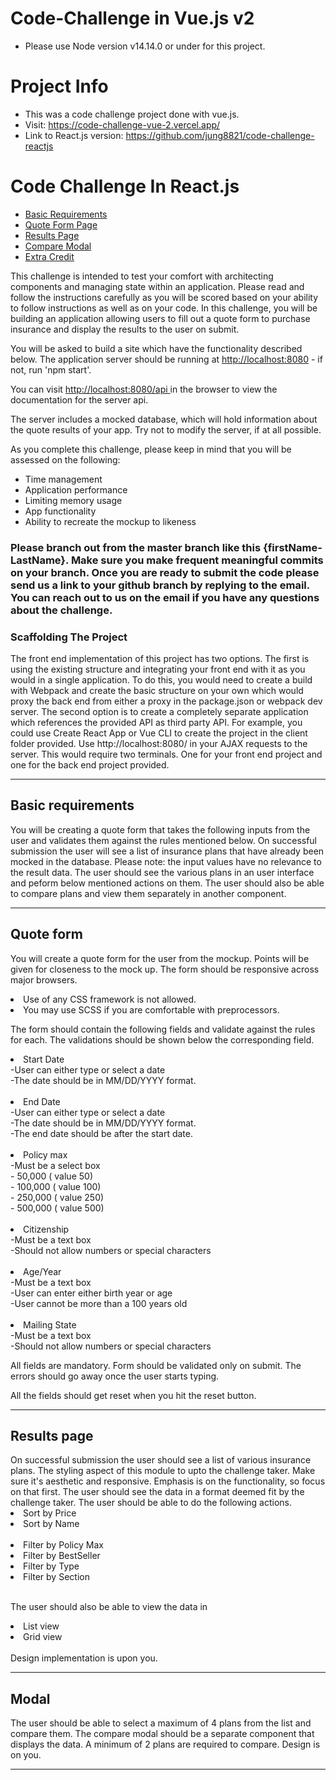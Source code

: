 # Code-Challenge in Vue.js v2
- Please use Node version v14.14.0 or under for this project.

# Project Info
- This was a code challenge project done with vue.js.
- Visit: https://code-challenge-vue-2.vercel.app/
- Link to React.js version: https://github.com/jung8821/code-challenge-reactjs
<html>

<body>
<div class="header">
  <h1>Code Challenge In React.js</h1>
</div>

<div class="rules">
  <ul>
    <li>
      <a href="#basicRequirements">
        Basic Requirements
      </a>
    </li>
    <li>
      <a href="#quoteform">
        Quote Form Page
      </a>
    </li>
    <li>
      <a href="#resultspage">
        Results Page
      </a>
    </li>
    <li>
      <a href="#modal">
        Compare Modal
      </a>
    </li>
    <li>
      <a href="#extraCredit">
        Extra Credit
      </a>
    </li>
  </ul>
  <p>
    This challenge is intended to test your comfort with architecting components and managing
    state within an application. Please read and follow the instructions
    carefully as you will be scored based on your ability to follow instructions
    as well as on your code. In this challenge, you will be building an application
    allowing users to fill out a quote form to purchase insurance and display the results to the user on submit.
  </p>
  <p>
    You will be asked to build a site which have the
    functionality described below. The application server should be running at
    <a href="http://localhost:8080">http://localhost:8080</a> - if not, run 'npm start'.
  </p>
  <p>
    You can visit
    <a href="localhost:8080/api" target="_blank" rel="noopener noreferrer">
      http://localhost:8080/api
    </a>
    in the browser to view the documentation for the server api.
  </p>
  <p>
    The server includes a mocked database, which will hold information about
    the quote results of your app. Try not to modify the server, if at all possible.
  </p>
  <!--start-->

  <p>
    As you complete this challenge, please keep in mind that you will be
    assessed on the following:
  </p>
  <ul>
    <li>Time management</li>
    <li>Application performance</li>
    <li>Limiting memory usage</li>
    <li>App functionality</li>
    <li>Ability to recreate the mockup to likeness</li>
  </ul>

  <h3>Please branch out from the master branch like this {firstName-LastName}. Make sure you make frequent meaningful commits on your branch.
  Once you are ready to submit the code please send us a link to your github branch by replying to the email. You can reach out to us on the email if you
  have any questions about the challenge.</h3>
  <h3>Scaffolding The Project</h3>
  <p>
    The front end implementation of this project has two options. The first is using the existing structure and integrating your front end with it
    as you would in a single application. To do this, you would need to create a build with Webpack and create the basic structure on your own which would proxy the back end from either a proxy in the package.json or webpack dev server. The second option is to create a completely separate application which references the provided API as third party API. For example, you could use Create React App or Vue CLI to create the project in the client folder provided. Use http://localhost:8080/ in your AJAX requests to the server. This would require two terminals. One for your front end project and one for the back end project provided.
  </p>
  <hr/>
  <p id="basicRequirements">
    <h2>Basic requirements</h2>
    You will be creating a quote form that takes the following inputs from the user and validates them against the rules mentioned below. On successful submission
    the user will see a list of insurance plans that have already been mocked in the database. Please note: the input values have no relevance to the result data.
    The user should see the various plans in an user interface and peform below mentioned actions on them. The user should also be able to compare plans and view them
    separately in another component.
  </p>
  <hr/>
  <p id="quoteform">
  <h2>Quote form</h2>
  <p>
    You will create a quote form for the user from the mockup. Points will be given for closeness to the mock up. The form should be responsive across major browsers.
  <li>Use of any CSS framework is not allowed.</li>
  <li>You may use SCSS if you are comfortable with preprocessors.</li>
  </p>
  
  <p>
    The form should contain the following fields and validate against the rules for each. The validations should be shown below the corresponding field.
  </p>
  <li>Start Date
    <br>-User can either type or select a date
    <br>-The date should be in MM/DD/YYYY format.
  </li>
  <br>
  <li>End Date
    <br>-User can either type or select a date
    <br>-The date should be in MM/DD/YYYY format.
    <br>-The end date should be after the start date.
  </li>
  <br>
  <li>Policy max
    <br>-Must be a select box
    <br>- 50,000 ( value 50)
    <br>- 100,000 ( value 100)
    <br>- 250,000 ( value 250)
    <br>- 500,000 ( value 500)
  </li>
  <br>
  <li>Citizenship
    <br>-Must be a text box
    <br>-Should not allow numbers or special characters
  </li>
  <br>
  <li>Age/Year
    <br>-Must be a text box
    <br>-User can enter either birth year or age
    <br>-User cannot be more than a 100 years old
  </li>
  <br>
  <li>Mailing State
    <br>-Must be a text box
    <br>-Should not allow numbers or special characters
  </li>

  <p>
    All fields are mandatory. Form should be validated only on submit. The errors should go away once the user starts typing.
  </p>
  <p>
    All the fields should get reset when you hit the reset button.
  </p>
  </p>
  <hr/>
  <p id="resultspage">
    <h2>Results page</h2>
    On successful submission the user should see a list of various insurance plans. The styling aspect of this module to upto the challenge taker. Make sure
    it's aesthetic and responsive. Emphasis is on the functionality, so focus on that first. The user should see the data in a format deemed fit by the challenge taker.
    The user should be able to do the following actions.
    <br>
  <li>Sort by Price</li>
  <li>Sort by Name</li>
  <br>
  <li>Filter by Policy Max</li>
  <li>Filter by BestSeller</li>
  <li>Filter by Type</li>
  <li>Filter by Section</li>
  <br>
  <p>
    The user should also be able to view the data in
  <li>List view</li>
  <li>Grid view</li>
  <br>
  Design implementation is upon you.
  </p>
  </p>
  <hr/>
  <p id="modal">
    <h2>Modal</h2>
    The user should be able to select a maximum of 4 plans from the list and compare them.
    The compare modal should be a separate component that displays the data. A minimum of 2 plans are required to compare.
    Design is on you.
  </p>
  <hr/>
</ul>



  </p>
</div>

</body>

</html>
